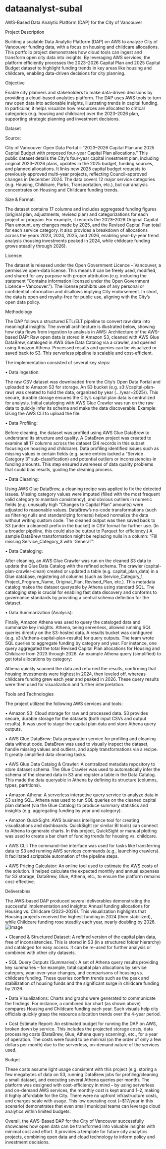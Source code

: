 # dataanalyst-subal
AWS-Based Data Analytic Platform (DAP) for the City of Vancouver

Project Description

Building a scalable Data Analytic Platform (DAP) on AWS to analyze City of Vancouver funding data, with a focus on housing and childcare allocations. This portfolio project demonstrates how cloud tools can ingest and transform open city data into insights. By leveraging AWS services, the platform efficiently processes the 2023–2026 Capital Plan and 2025 Capital Budget dataset to highlight funding trends in key areas like housing and childcare, enabling data-driven decisions for city planning.

Objective

Enable city planners and stakeholders to make data-driven decisions by providing a cloud-based analytics platform. The DAP uses AWS tools to turn raw open data into actionable insights, illustrating trends in capital funding. In particular, it helps visualize how resources are allocated to critical categories (e.g. housing and childcare) over the 2023–2026 plan, supporting strategic planning and investment decisions.

Dataset

Source: 

City of Vancouver Open Data Portal – “2023–2026 Capital Plan and 2025 Capital Budget with proposed four-year Capital Plan allocations.” This public dataset details the City’s four-year capital investment plan, including original 2023–2026 plans, updates in the 2025 budget, funding sources, and planned allocations. It links new 2025 capital budget requests to previously approved multi-year projects, reflecting Council-approved changes in December 2024. The data covers 12 major service categories (e.g. Housing, Childcare, Parks, Transportation, etc.), but our analysis concentrates on Housing and Childcare funding trends.

Size & Format: 

The dataset contains 17 columns and includes aggregated funding figures (original plan, adjustments, revised plan) and categorizations for each project or program. For example, it records the 2023–2026 Original Capital Plan amount, any changes made by 2025, and the Revised Capital Plan total for each service category. It also provides a breakdown of allocations across the years 2023, 2024, 2025, and 2026, enabling year-by-year trend analysis (housing investments peaked in 2024, while childcare funding grows steadily through 2026).

License: 

The dataset is released under the Open Government Licence – Vancouver, a permissive open-data license. This means it can be freely used, modified, and shared for any purpose with proper attribution (e.g. including the statement “Contains information licensed under the Open Government Licence – Vancouver.”). The license prohibits use of any personal or confidential information and disallows implying City endorsement. In short, the data is open and royalty-free for public use, aligning with the City’s open data policy.

Methodology

The DAP follows a structured ETL/ELT pipeline to convert raw data into meaningful insights. The overall architecture is illustrated below, showing how data flows from ingestion to analysis in AWS:
Architecture of the AWS-based DAP: Raw open data is stored in Amazon S3, cleaned with AWS Glue DataBrew, cataloged in AWS Glue Data Catalog via a crawler, and queried using Amazon Athena. Processed results and queries can be visualized or saved back to S3. This serverless pipeline is scalable and cost-efficient.

The implementation consisted of several key steps:

•	Data Ingestion: 

The raw CSV dataset was downloaded from the City’s Open Data Portal and uploaded to Amazon S3 for storage. An S3 bucket (e.g. s3://capital-plan-raw) was created to hold the data, organized by year (.../year=2025/). This secure, durable storage ensures the City’s capital plan data is centralized for analysis. Initial cataloging with AWS Glue Crawler was run on the raw data to quickly infer its schema and make the data discoverable. Example: Using the AWS CLI to upload the file:

•	Data Profiling: 

Before cleaning, the dataset was profiled using AWS Glue DataBrew to understand its structure and quality. A DataBrew project was created to examine all 17 columns across the dataset (24 records in this subset focusing on housing and childcare). Data profiling identified issues such as missing values in certain fields (e.g. some entries lacked a “Service Category 3” sub-classification) and potential outliers or inconsistencies in funding amounts. This step ensured awareness of data quality problems that could bias results, guiding the cleaning process.

•	Data Cleaning: 

Using AWS Glue DataBrew, a cleaning recipe was applied to fix the detected issues. Missing category values were imputed (filled with the most frequent valid category to maintain consistency), and obvious outliers in numeric fields (e.g. unusually high “Changes to Capital Plan” amounts) were adjusted to reasonable values. DataBrew’s no-code transformations (such as filtering nulls and standardizing formats) helped normalize the data without writing custom code. The cleaned output was then saved back to S3 (under a cleaned/ prefix in the bucket) in CSV format for further use. (In a broader pipeline, this could also be output to Parquet for efficiency.) A sample DataBrew transformation might be replacing nulls in a column: “Fill missing Service_Category_3 with ‘General’”.

•	Data Cataloging: 

After cleaning, an AWS Glue Crawler was run on the cleaned S3 data to update the Glue Data Catalog with the refined schema. The crawler (capital-plan-crawler-clean) created or updated a table (e.g. capital_plan_data) in a Glue database, registering all columns (such as Service_Category_1, Project_Program_Name, Original_Plan, Revised_Plan, etc.). This metadata catalog makes the dataset queryable by Athena using standard SQL. The cataloging step is crucial for enabling fast data discovery and conforms to governance standards by providing a central schema definition for the dataset.

•	Data Summarization (Analysis): 

Finally, Amazon Athena was used to query the cataloged data and summarize key insights. Athena, being serverless, allowed running SQL queries directly on the S3-hosted data. A results bucket was configured (e.g. s3://athena-capital-plan-results) for query outputs. The team wrote SQL queries to aggregate funding by category and year. For instance, one query aggregated the total Revised Capital Plan allocations for Housing and Childcare from 2023 through 2026. An example Athena query (simplified) to get total allocations by category:

Athena quickly scanned the data and returned the results, confirming that housing investments were highest in 2024, then leveled off, whereas childcare funding grew each year and peaked in 2026. These query results were then used for visualization and further interpretation.

Tools and Technologies

The project utilized the following AWS services and tools:

•	Amazon S3: Cloud storage for raw and processed data. S3 provides secure, durable storage for the datasets (both input CSVs and output results). It was used to stage the capital plan data and store Athena query outputs.

•	AWS Glue DataBrew: Data preparation service for profiling and cleaning data without code. DataBrew was used to visually inspect the dataset, handle missing values and outliers, and apply transformations via a recipe. It greatly simplified data cleaning tasks.

•	AWS Glue Data Catalog & Crawler: A centralized metadata repository to store dataset schema. The Glue Crawler was used to automatically infer the schema of the cleaned data in S3 and register a table in the Data Catalog. This made the data queryable in Athena by defining its structure (columns, types, partitions).

•	Amazon Athena: A serverless interactive query service to analyze data in S3 using SQL. Athena was used to run SQL queries on the cleaned capital plan dataset (via the Glue Catalog) to produce summary statistics and insights (e.g. aggregating funding by year and category).

•	Amazon QuickSight: AWS business intelligence tool for creating visualizations and dashboards. QuickSight (or similar BI tools) can connect to Athena to generate charts. In this project, QuickSight or manual plotting was used to create a bar chart of funding trends for housing vs. childcare.

•	AWS CLI: The command-line interface was used for tasks like transferring data to S3 and running AWS services commands (e.g., launching crawlers). It facilitated scriptable automation of the pipeline steps.

•	AWS Pricing Calculator: An online tool used to estimate the AWS costs of the solution. It helped calculate the expected monthly and annual expenses for S3 storage, DataBrew, Glue, Athena, etc., to ensure the platform remains cost-effective.

Deliverables

The AWS-based DAP produced several deliverables demonstrating the successful implementation and insights:
Annual funding allocations for Housing vs. Childcare (2023–2026). This visualization highlights that Housing projects received the highest funding in 2024 (then stabilized), while Childcare funding rose steadily each year, nearly doubling by 2026.
![Image](https://github.com/user-attachments/assets/d746ade9-6060-4e2c-a121-32f36374dbe7)

•	Cleaned & Structured Dataset: A refined version of the capital plan data, free of inconsistencies. This is stored in S3 (in a structured folder hierarchy) and cataloged for easy access. It can be re-used for further analysis or combined with other city datasets.

•	SQL Query Outputs (Summaries): A set of Athena query results providing key summaries – for example, total capital plan allocations by service category, year-over-year changes, and comparisons of housing vs. childcare funding. These queries confirm trends such as the peak and stabilization of housing funds and the significant surge in childcare funding by 2026.

•	Data Visualizations: Charts and graphs were generated to communicate the findings. For instance, a combined bar chart (as shown above) compares Housing and Childcare funding each year. Such visuals help city officials quickly grasp the resource allocation trends over the 4-year period.

•	Cost Estimate Report: An estimated budget for running the DAP on AWS, broken down by service. This includes the projected storage costs, data processing costs (DataBrew, Glue, Athena query scanning), etc., for a year of operation. The costs were found to be minimal (on the order of only a few dollars per month) due to the serverless, on-demand nature of the services used.

Budget

These costs assume light usage consistent with this project (e.g. storing a few megabytes of data on S3, running DataBrew jobs for profiling/cleaning a small dataset, and executing several Athena queries per month). The platform was designed with cost-efficiency in mind – by using serverless and on-demand AWS services, the monthly cost is kept around $1–$2, making it highly affordable for the City. There were no upfront infrastructure costs, and charges scale with usage. This low operating cost (~$17/year in this scenario) demonstrates that even small municipal teams can leverage cloud analytics within limited budgets.

Overall, the AWS-Based DAP for the City of Vancouver successfully showcases how open data can be transformed into valuable insights with minimal cost and effort. It provides a template for future city analytics projects, combining open data and cloud technology to inform policy and investment decisions.
